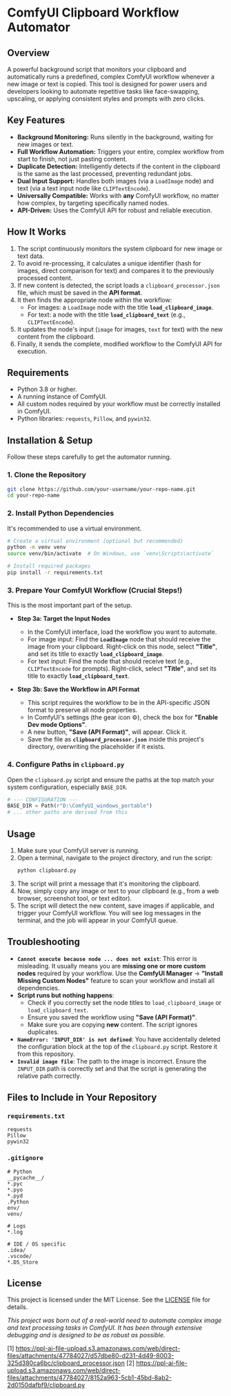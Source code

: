 # ComfyUI Clipboard Workflow Automator

## Overview

A powerful background script that monitors your clipboard and automatically runs a predefined, complex ComfyUI workflow whenever a new image or text is copied. This tool is designed for power users and developers looking to automate repetitive tasks like face-swapping, upscaling, or applying consistent styles and prompts with zero clicks.

## Key Features

- **Background Monitoring:** Runs silently in the background, waiting for new images or text.
- **Full Workflow Automation:** Triggers your entire, complex workflow from start to finish, not just pasting content.
- **Duplicate Detection:** Intelligently detects if the content in the clipboard is the same as the last processed, preventing redundant jobs.
- **Dual Input Support:** Handles both images (via a `LoadImage` node) and text (via a text input node like `CLIPTextEncode`).
- **Universally Compatible:** Works with **any** ComfyUI workflow, no matter how complex, by targeting specifically named nodes.
- **API-Driven:** Uses the ComfyUI API for robust and reliable execution.

## How It Works

1. The script continuously monitors the system clipboard for new image or text data.
2. To avoid re-processing, it calculates a unique identifier (hash for images, direct comparison for text) and compares it to the previously processed content.
3. If new content is detected, the script loads a `clipboard_processor.json` file, which must be saved in the **API format**.
4. It then finds the appropriate node within the workflow:
   - For images: a `LoadImage` node with the title **`load_clipboard_image`**.
   - For text: a node with the title **`load_clipboard_text`** (e.g., `CLIPTextEncode`).
5. It updates the node's input (`image` for images, `text` for text) with the new content from the clipboard.
6. Finally, it sends the complete, modified workflow to the ComfyUI API for execution.

## Requirements

- Python 3.8 or higher.
- A running instance of ComfyUI.
- All custom nodes required by your workflow must be correctly installed in ComfyUI.
- Python libraries: `requests`, `Pillow`, and `pywin32`.

## Installation & Setup

Follow these steps carefully to get the automator running.

### 1. Clone the Repository
```bash
git clone https://github.com/your-username/your-repo-name.git
cd your-repo-name
```

### 2. Install Python Dependencies
It's recommended to use a virtual environment.
```bash
# Create a virtual environment (optional but recommended)
python -m venv venv
source venv/bin/activate  # On Windows, use `venv\Scripts\activate`

# Install required packages
pip install -r requirements.txt
```

### 3. Prepare Your ComfyUI Workflow (Crucial Steps!)

This is the most important part of the setup.

- **Step 3a: Target the Input Nodes**
  - In the ComfyUI interface, load the workflow you want to automate.
  - For image input: Find the **`LoadImage`** node that should receive the image from your clipboard. Right-click on this node, select **"Title"**, and set its title to exactly **`load_clipboard_image`**.
  - For text input: Find the node that should receive text (e.g., `CLIPTextEncode` for prompts). Right-click, select **"Title"**, and set its title to exactly **`load_clipboard_text`**.

- **Step 3b: Save the Workflow in API Format**
  - This script requires the workflow to be in the API-specific JSON format to preserve all node properties.
  - In ComfyUI's settings (the gear icon ⚙️), check the box for **"Enable Dev mode Options"**.
  - A new button, **"Save (API Format)"**, will appear. Click it.
  - Save the file as **`clipboard_processor.json`** inside this project's directory, overwriting the placeholder if it exists.

### 4. Configure Paths in `clipboard.py`
Open the `clipboard.py` script and ensure the paths at the top match your system configuration, especially `BASE_DIR`.

```python
# --- CONFIGURATION ---
BASE_DIR = Path(r"D:\ComfyUI_windows_portable")
# ... other paths are derived from this
```

## Usage

1. Make sure your ComfyUI server is running.
2. Open a terminal, navigate to the project directory, and run the script:
   ```bash
   python clipboard.py
   ```
3. The script will print a message that it's monitoring the clipboard.
4. Now, simply copy any image or text to your clipboard (e.g., from a web browser, screenshot tool, or text editor).
5. The script will detect the new content, save images if applicable, and trigger your ComfyUI workflow. You will see log messages in the terminal, and the job will appear in your ComfyUI queue.

## Troubleshooting

- **`Cannot execute because node ... does not exist`**: This error is misleading. It usually means you are **missing one or more custom nodes** required by your workflow. Use the **ComfyUI Manager** -> **"Install Missing Custom Nodes"** feature to scan your workflow and install all dependencies.
- **Script runs but nothing happens**:
  - Check if you correctly set the node titles to `load_clipboard_image` or `load_clipboard_text`.
  - Ensure you saved the workflow using **"Save (API Format)"**.
  - Make sure you are copying **new** content. The script ignores duplicates.
- **`NameError: 'INPUT_DIR' is not defined`**: You have accidentally deleted the configuration block at the top of the `clipboard.py` script. Restore it from this repository.
- **`Invalid image file`**: The path to the image is incorrect. Ensure the `INPUT_DIR` path is correctly set and that the script is generating the relative path correctly.

## Files to Include in Your Repository

### `requirements.txt`
```
requests
Pillow
pywin32
```

### `.gitignore`
```
# Python
__pycache__/
*.pyc
*.pyo
*.pyd
.Python
env/
venv/

# Logs
*.log

# IDE / OS specific
.idea/
.vscode/
*.DS_Store
```

## License

This project is licensed under the MIT License. See the [LICENSE](LICENSE) file for details.

*This project was born out of a real-world need to automate complex image and text processing tasks in ComfyUI. It has been through extensive debugging and is designed to be as robust as possible.*

[1] https://ppl-ai-file-upload.s3.amazonaws.com/web/direct-files/attachments/47784027/d57dbe80-d231-4d49-8003-325d380ca6bc/clipboard_processor.json
[2] https://ppl-ai-file-upload.s3.amazonaws.com/web/direct-files/attachments/47784027/8152a963-5cb1-45bd-8ab2-2d0150dafbf9/clipboard.py
